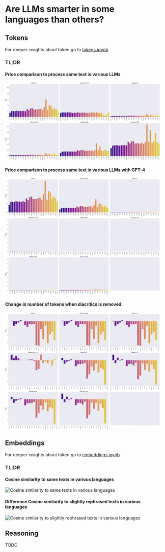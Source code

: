 # Are LLMs smarter in some languages than others? 

## Tokens

For deeper insights about token go to [tokens.ipynb](tokens.ipynb)

### TL;DR

#### Price comparison to process same text in various LLMs

![Price comparison to process same text in various LLMs](plots_token/processing_cost_without_gpt4.png)

#### Price comparison to process same text in various LLMs with GPT-4

![Price comparison to process same text in various LLMs](plots_token/processing_cost.png)

#### Change in number of tokens when diacritics is removed

![Change in number of tokens when diacritics is removed](plots_token/no_special_chars_pct_difference.png)

## Embeddings

For deeper insights about token go to [embeddings.ipynb](embeddings.ipynb)

### TL;DR

#### Cosine similarity to same texts in various languages

![Cosine similarity to same texts in various languages](plots_embeddings/similarity_same_texts.png)

#### Difference Cosine similarity to slightly rephrased texts in various languages

![Cosine similarity to slightly rephrased texts in various languages](plots_embeddings/difference_to_rephrased_text.png)

## Reasoning

TODO



